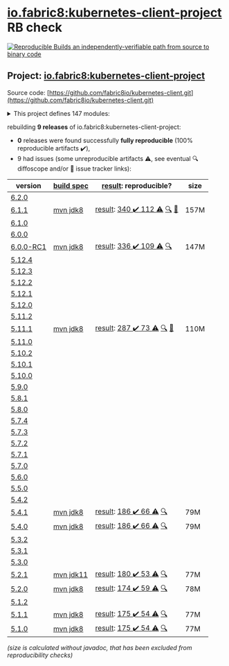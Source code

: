 [io.fabric8:kubernetes-client-project](https://search.maven.org/artifact/io.fabric8/kubernetes-client-project/) RB check
=======

[![Reproducible Builds](https://reproducible-builds.org/images/logos/rb.svg) an independently-verifiable path from source to binary code](https://reproducible-builds.org/)

## Project: [io.fabric8:kubernetes-client-project](https://search.maven.org/artifact/io.fabric8/kubernetes-client-project/)

Source code: [https://github.com/fabric8io/kubernetes-client.git](https://github.com/fabric8io/kubernetes-client.git)

<details><summary>This project defines 147 modules:</summary>

* [io.fabric8.kubernetes:karaf](https://search.maven.org/artifact/io.fabric8.kubernetes/karaf/)
* [io.fabric8.kubernetes:kubernetes-karaf](https://search.maven.org/artifact/io.fabric8.kubernetes/kubernetes-karaf/)
* [io.fabric8.kubernetes:kubernetes-karaf-itests](https://search.maven.org/artifact/io.fabric8.kubernetes/kubernetes-karaf-itests/)
* [io.fabric8.kubernetes:platforms](https://search.maven.org/artifact/io.fabric8.kubernetes/platforms/)
* [io.fabric8:camel-k-client](https://search.maven.org/artifact/io.fabric8/camel-k-client/)
* [io.fabric8:camel-k-extension-pom](https://search.maven.org/artifact/io.fabric8/camel-k-extension-pom/)
* [io.fabric8:camel-k-mock](https://search.maven.org/artifact/io.fabric8/camel-k-mock/)
* [io.fabric8:camel-k-model-v1](https://search.maven.org/artifact/io.fabric8/camel-k-model-v1/)
* [io.fabric8:camel-k-model-v1alpha1](https://search.maven.org/artifact/io.fabric8/camel-k-model-v1alpha1/)
* [io.fabric8:camel-k-tests](https://search.maven.org/artifact/io.fabric8/camel-k-tests/)
* [io.fabric8:certmanager-client](https://search.maven.org/artifact/io.fabric8/certmanager-client/)
* [io.fabric8:certmanager-examples](https://search.maven.org/artifact/io.fabric8/certmanager-examples/)
* [io.fabric8:certmanager-extension-pom](https://search.maven.org/artifact/io.fabric8/certmanager-extension-pom/)
* [io.fabric8:certmanager-model-v1](https://search.maven.org/artifact/io.fabric8/certmanager-model-v1/)
* [io.fabric8:certmanager-model-v1alpha2](https://search.maven.org/artifact/io.fabric8/certmanager-model-v1alpha2/)
* [io.fabric8:certmanager-model-v1alpha3](https://search.maven.org/artifact/io.fabric8/certmanager-model-v1alpha3/)
* [io.fabric8:certmanager-model-v1beta1](https://search.maven.org/artifact/io.fabric8/certmanager-model-v1beta1/)
* [io.fabric8:certmanager-server-mock](https://search.maven.org/artifact/io.fabric8/certmanager-server-mock/)
* [io.fabric8:certmanager-tests](https://search.maven.org/artifact/io.fabric8/certmanager-tests/)
* [io.fabric8:chaosmesh](https://search.maven.org/artifact/io.fabric8/chaosmesh/)
* [io.fabric8:chaosmesh-client](https://search.maven.org/artifact/io.fabric8/chaosmesh-client/)
* [io.fabric8:chaosmesh-examples](https://search.maven.org/artifact/io.fabric8/chaosmesh-examples/)
* [io.fabric8:chaosmesh-model](https://search.maven.org/artifact/io.fabric8/chaosmesh-model/)
* [io.fabric8:chaosmesh-server-mock](https://search.maven.org/artifact/io.fabric8/chaosmesh-server-mock/)
* [io.fabric8:chaosmesh-tests](https://search.maven.org/artifact/io.fabric8/chaosmesh-tests/)
* [io.fabric8:crd-generator](https://search.maven.org/artifact/io.fabric8/crd-generator/)
* [io.fabric8:crd-generator-api](https://search.maven.org/artifact/io.fabric8/crd-generator-api/)
* [io.fabric8:crd-generator-apt](https://search.maven.org/artifact/io.fabric8/crd-generator-apt/)
* [io.fabric8:crd-generator-parent](https://search.maven.org/artifact/io.fabric8/crd-generator-parent/)
* [io.fabric8:crd-generator-test](https://search.maven.org/artifact/io.fabric8/crd-generator-test/)
* [io.fabric8:istio-client](https://search.maven.org/artifact/io.fabric8/istio-client/)
* [io.fabric8:istio-examples](https://search.maven.org/artifact/io.fabric8/istio-examples/)
* [io.fabric8:istio-extension-pom](https://search.maven.org/artifact/io.fabric8/istio-extension-pom/)
* [io.fabric8:istio-model-v1alpha3](https://search.maven.org/artifact/io.fabric8/istio-model-v1alpha3/)
* [io.fabric8:istio-model-v1beta1](https://search.maven.org/artifact/io.fabric8/istio-model-v1beta1/)
* [io.fabric8:istio-server-mock](https://search.maven.org/artifact/io.fabric8/istio-server-mock/)
* [io.fabric8:istio-tests](https://search.maven.org/artifact/io.fabric8/istio-tests/)
* [io.fabric8:java-generator-cli](https://search.maven.org/artifact/io.fabric8/java-generator-cli/)
* [io.fabric8:java-generator-core](https://search.maven.org/artifact/io.fabric8/java-generator-core/)
* [io.fabric8:java-generator-integration-tests](https://search.maven.org/artifact/io.fabric8/java-generator-integration-tests/)
* [io.fabric8:java-generator-maven-plugin](https://search.maven.org/artifact/io.fabric8/java-generator-maven-plugin/)
* [io.fabric8:java-generator-parent](https://search.maven.org/artifact/io.fabric8/java-generator-parent/)
* [io.fabric8:knative-client](https://search.maven.org/artifact/io.fabric8/knative-client/)
* [io.fabric8:knative-examples](https://search.maven.org/artifact/io.fabric8/knative-examples/)
* [io.fabric8:knative-extension-pom](https://search.maven.org/artifact/io.fabric8/knative-extension-pom/)
* [io.fabric8:knative-mock](https://search.maven.org/artifact/io.fabric8/knative-mock/)
* [io.fabric8:knative-model](https://search.maven.org/artifact/io.fabric8/knative-model/)
* [io.fabric8:knative-tests](https://search.maven.org/artifact/io.fabric8/knative-tests/)
* [io.fabric8:kubernetes-client](https://search.maven.org/artifact/io.fabric8/kubernetes-client/)
* [io.fabric8:kubernetes-client-api](https://search.maven.org/artifact/io.fabric8/kubernetes-client-api/)
* [io.fabric8:kubernetes-client-project](https://search.maven.org/artifact/io.fabric8/kubernetes-client-project/)
* [io.fabric8:kubernetes-examples](https://search.maven.org/artifact/io.fabric8/kubernetes-examples/)
* [io.fabric8:kubernetes-extensions](https://search.maven.org/artifact/io.fabric8/kubernetes-extensions/)
* [io.fabric8:kubernetes-httpclient-okhttp](https://search.maven.org/artifact/io.fabric8/kubernetes-httpclient-okhttp/)
* [io.fabric8:kubernetes-junit-jupiter](https://search.maven.org/artifact/io.fabric8/kubernetes-junit-jupiter/)
* [io.fabric8:kubernetes-model](https://search.maven.org/artifact/io.fabric8/kubernetes-model/)
* [io.fabric8:kubernetes-model-admissionregistration](https://search.maven.org/artifact/io.fabric8/kubernetes-model-admissionregistration/)
* [io.fabric8:kubernetes-model-apiextensions](https://search.maven.org/artifact/io.fabric8/kubernetes-model-apiextensions/)
* [io.fabric8:kubernetes-model-apps](https://search.maven.org/artifact/io.fabric8/kubernetes-model-apps/)
* [io.fabric8:kubernetes-model-autoscaling](https://search.maven.org/artifact/io.fabric8/kubernetes-model-autoscaling/)
* [io.fabric8:kubernetes-model-batch](https://search.maven.org/artifact/io.fabric8/kubernetes-model-batch/)
* [io.fabric8:kubernetes-model-certificates](https://search.maven.org/artifact/io.fabric8/kubernetes-model-certificates/)
* [io.fabric8:kubernetes-model-common](https://search.maven.org/artifact/io.fabric8/kubernetes-model-common/)
* [io.fabric8:kubernetes-model-coordination](https://search.maven.org/artifact/io.fabric8/kubernetes-model-coordination/)
* [io.fabric8:kubernetes-model-core](https://search.maven.org/artifact/io.fabric8/kubernetes-model-core/)
* [io.fabric8:kubernetes-model-discovery](https://search.maven.org/artifact/io.fabric8/kubernetes-model-discovery/)
* [io.fabric8:kubernetes-model-events](https://search.maven.org/artifact/io.fabric8/kubernetes-model-events/)
* [io.fabric8:kubernetes-model-extensions](https://search.maven.org/artifact/io.fabric8/kubernetes-model-extensions/)
* [io.fabric8:kubernetes-model-flowcontrol](https://search.maven.org/artifact/io.fabric8/kubernetes-model-flowcontrol/)
* [io.fabric8:kubernetes-model-gatewayapi](https://search.maven.org/artifact/io.fabric8/kubernetes-model-gatewayapi/)
* [io.fabric8:kubernetes-model-generator](https://search.maven.org/artifact/io.fabric8/kubernetes-model-generator/)
* [io.fabric8:kubernetes-model-jsonschema2pojo](https://search.maven.org/artifact/io.fabric8/kubernetes-model-jsonschema2pojo/)
* [io.fabric8:kubernetes-model-metrics](https://search.maven.org/artifact/io.fabric8/kubernetes-model-metrics/)
* [io.fabric8:kubernetes-model-networking](https://search.maven.org/artifact/io.fabric8/kubernetes-model-networking/)
* [io.fabric8:kubernetes-model-node](https://search.maven.org/artifact/io.fabric8/kubernetes-model-node/)
* [io.fabric8:kubernetes-model-policy](https://search.maven.org/artifact/io.fabric8/kubernetes-model-policy/)
* [io.fabric8:kubernetes-model-rbac](https://search.maven.org/artifact/io.fabric8/kubernetes-model-rbac/)
* [io.fabric8:kubernetes-model-scheduling](https://search.maven.org/artifact/io.fabric8/kubernetes-model-scheduling/)
* [io.fabric8:kubernetes-model-storageclass](https://search.maven.org/artifact/io.fabric8/kubernetes-model-storageclass/)
* [io.fabric8:kubernetes-openshift-uberjar](https://search.maven.org/artifact/io.fabric8/kubernetes-openshift-uberjar/)
* [io.fabric8:kubernetes-server-mock](https://search.maven.org/artifact/io.fabric8/kubernetes-server-mock/)
* [io.fabric8:kubernetes-test](https://search.maven.org/artifact/io.fabric8/kubernetes-test/)
* [io.fabric8:model-annotator](https://search.maven.org/artifact/io.fabric8/model-annotator/)
* [io.fabric8:open-cluster-management](https://search.maven.org/artifact/io.fabric8/open-cluster-management/)
* [io.fabric8:open-cluster-management-agent-model](https://search.maven.org/artifact/io.fabric8/open-cluster-management-agent-model/)
* [io.fabric8:open-cluster-management-apps-model](https://search.maven.org/artifact/io.fabric8/open-cluster-management-apps-model/)
* [io.fabric8:open-cluster-management-client](https://search.maven.org/artifact/io.fabric8/open-cluster-management-client/)
* [io.fabric8:open-cluster-management-cluster-model](https://search.maven.org/artifact/io.fabric8/open-cluster-management-cluster-model/)
* [io.fabric8:open-cluster-management-discovery-model](https://search.maven.org/artifact/io.fabric8/open-cluster-management-discovery-model/)
* [io.fabric8:open-cluster-management-observability-model](https://search.maven.org/artifact/io.fabric8/open-cluster-management-observability-model/)
* [io.fabric8:open-cluster-management-operator-model](https://search.maven.org/artifact/io.fabric8/open-cluster-management-operator-model/)
* [io.fabric8:open-cluster-management-placementruleapps-model](https://search.maven.org/artifact/io.fabric8/open-cluster-management-placementruleapps-model/)
* [io.fabric8:open-cluster-management-policy-model](https://search.maven.org/artifact/io.fabric8/open-cluster-management-policy-model/)
* [io.fabric8:open-cluster-management-search-model](https://search.maven.org/artifact/io.fabric8/open-cluster-management-search-model/)
* [io.fabric8:open-cluster-management-server-mock](https://search.maven.org/artifact/io.fabric8/open-cluster-management-server-mock/)
* [io.fabric8:open-cluster-management-tests](https://search.maven.org/artifact/io.fabric8/open-cluster-management-tests/)
* [io.fabric8:openclustermanagement-examples](https://search.maven.org/artifact/io.fabric8/openclustermanagement-examples/)
* [io.fabric8:openshift-client](https://search.maven.org/artifact/io.fabric8/openshift-client/)
* [io.fabric8:openshift-client-api](https://search.maven.org/artifact/io.fabric8/openshift-client-api/)
* [io.fabric8:openshift-model](https://search.maven.org/artifact/io.fabric8/openshift-model/)
* [io.fabric8:openshift-model-clusterautoscaling](https://search.maven.org/artifact/io.fabric8/openshift-model-clusterautoscaling/)
* [io.fabric8:openshift-model-config](https://search.maven.org/artifact/io.fabric8/openshift-model-config/)
* [io.fabric8:openshift-model-console](https://search.maven.org/artifact/io.fabric8/openshift-model-console/)
* [io.fabric8:openshift-model-hive](https://search.maven.org/artifact/io.fabric8/openshift-model-hive/)
* [io.fabric8:openshift-model-installer](https://search.maven.org/artifact/io.fabric8/openshift-model-installer/)
* [io.fabric8:openshift-model-machine](https://search.maven.org/artifact/io.fabric8/openshift-model-machine/)
* [io.fabric8:openshift-model-machineconfig](https://search.maven.org/artifact/io.fabric8/openshift-model-machineconfig/)
* [io.fabric8:openshift-model-miscellaneous](https://search.maven.org/artifact/io.fabric8/openshift-model-miscellaneous/)
* [io.fabric8:openshift-model-monitoring](https://search.maven.org/artifact/io.fabric8/openshift-model-monitoring/)
* [io.fabric8:openshift-model-operator](https://search.maven.org/artifact/io.fabric8/openshift-model-operator/)
* [io.fabric8:openshift-model-operatorhub](https://search.maven.org/artifact/io.fabric8/openshift-model-operatorhub/)
* [io.fabric8:openshift-model-storageversionmigrator](https://search.maven.org/artifact/io.fabric8/openshift-model-storageversionmigrator/)
* [io.fabric8:openshift-model-tuned](https://search.maven.org/artifact/io.fabric8/openshift-model-tuned/)
* [io.fabric8:openshift-model-whereabouts](https://search.maven.org/artifact/io.fabric8/openshift-model-whereabouts/)
* [io.fabric8:openshift-server-mock](https://search.maven.org/artifact/io.fabric8/openshift-server-mock/)
* [io.fabric8:service-catalog](https://search.maven.org/artifact/io.fabric8/service-catalog/)
* [io.fabric8:service-catalog-examples](https://search.maven.org/artifact/io.fabric8/service-catalog-examples/)
* [io.fabric8:servicecatalog-client](https://search.maven.org/artifact/io.fabric8/servicecatalog-client/)
* [io.fabric8:servicecatalog-model](https://search.maven.org/artifact/io.fabric8/servicecatalog-model/)
* [io.fabric8:servicecatalog-server-mock](https://search.maven.org/artifact/io.fabric8/servicecatalog-server-mock/)
* [io.fabric8:servicecatalog-tests](https://search.maven.org/artifact/io.fabric8/servicecatalog-tests/)
* [io.fabric8:tekton-client](https://search.maven.org/artifact/io.fabric8/tekton-client/)
* [io.fabric8:tekton-examples](https://search.maven.org/artifact/io.fabric8/tekton-examples/)
* [io.fabric8:tekton-extension-pom](https://search.maven.org/artifact/io.fabric8/tekton-extension-pom/)
* [io.fabric8:tekton-mock](https://search.maven.org/artifact/io.fabric8/tekton-mock/)
* [io.fabric8:tekton-model-triggers](https://search.maven.org/artifact/io.fabric8/tekton-model-triggers/)
* [io.fabric8:tekton-model-v1alpha1](https://search.maven.org/artifact/io.fabric8/tekton-model-v1alpha1/)
* [io.fabric8:tekton-model-v1beta1](https://search.maven.org/artifact/io.fabric8/tekton-model-v1beta1/)
* [io.fabric8:tekton-tests](https://search.maven.org/artifact/io.fabric8/tekton-tests/)
* [io.fabric8:verticalpodautoscaler-client](https://search.maven.org/artifact/io.fabric8/verticalpodautoscaler-client/)
* [io.fabric8:verticalpodautoscaler-examples](https://search.maven.org/artifact/io.fabric8/verticalpodautoscaler-examples/)
* [io.fabric8:verticalpodautoscaler-extension-pom](https://search.maven.org/artifact/io.fabric8/verticalpodautoscaler-extension-pom/)
* [io.fabric8:verticalpodautoscaler-model-v1](https://search.maven.org/artifact/io.fabric8/verticalpodautoscaler-model-v1/)
* [io.fabric8:verticalpodautoscaler-server-mock](https://search.maven.org/artifact/io.fabric8/verticalpodautoscaler-server-mock/)
* [io.fabric8:verticalpodautoscaler-tests](https://search.maven.org/artifact/io.fabric8/verticalpodautoscaler-tests/)
* [io.fabric8:volcano-client](https://search.maven.org/artifact/io.fabric8/volcano-client/)
* [io.fabric8:volcano-examples](https://search.maven.org/artifact/io.fabric8/volcano-examples/)
* [io.fabric8:volcano-extension-pom](https://search.maven.org/artifact/io.fabric8/volcano-extension-pom/)
* [io.fabric8:volcano-model-v1beta1](https://search.maven.org/artifact/io.fabric8/volcano-model-v1beta1/)
* [io.fabric8:volcano-server-mock](https://search.maven.org/artifact/io.fabric8/volcano-server-mock/)
* [io.fabric8:volcano-tests](https://search.maven.org/artifact/io.fabric8/volcano-tests/)
* [io.fabric8:volumesnapshot](https://search.maven.org/artifact/io.fabric8/volumesnapshot/)
* [io.fabric8:volumesnapshot-client](https://search.maven.org/artifact/io.fabric8/volumesnapshot-client/)
* [io.fabric8:volumesnapshot-examples](https://search.maven.org/artifact/io.fabric8/volumesnapshot-examples/)
* [io.fabric8:volumesnapshot-model](https://search.maven.org/artifact/io.fabric8/volumesnapshot-model/)
* [io.fabric8:volumesnapshot-server-mock](https://search.maven.org/artifact/io.fabric8/volumesnapshot-server-mock/)
* [io.fabric8:volumesnapshot-tests](https://search.maven.org/artifact/io.fabric8/volumesnapshot-tests/)
</details>

rebuilding **9 releases** of io.fabric8:kubernetes-client-project:
- **0** releases were found successfully **fully reproducible** (100% reproducible artifacts :heavy_check_mark:),
- 9 had issues (some unreproducible artifacts :warning:, see eventual :mag: diffoscope and/or :memo: issue tracker links):

| version | [build spec](/BUILDSPEC.md) | [result](https://reproducible-builds.org/docs/jvm/): reproducible? | size |
| -- | --------- | ------ | -- |
| [6.2.0](https://search.maven.org/artifact/io.fabric8/kubernetes-client-project/6.2.0/pom) | | | |
| [6.1.1](https://search.maven.org/artifact/io.fabric8/kubernetes-client-project/6.1.1/pom) | [mvn jdk8](kubernetes-client-6.1.1.buildspec) | [result](kubernetes-client-project-6.1.1.buildinfo): [340 :heavy_check_mark:  112 :warning:](kubernetes-client-project-6.1.1.buildcompare) [:mag:](kubernetes-client-project-6.1.1.diffoscope) [:memo:](https://github.com/fabric8io/kubernetes-client/issues/4380) | 157M |
| [6.1.0](https://search.maven.org/artifact/io.fabric8/kubernetes-client-project/6.1.0/pom) | | | |
| [6.0.0](https://search.maven.org/artifact/io.fabric8/kubernetes-client-project/6.0.0/pom) | | | |
| [6.0.0-RC1](https://search.maven.org/artifact/io.fabric8/kubernetes-client-project/6.0.0-RC1/pom) | [mvn jdk8](kubernetes-client-6.0.0-RC1.buildspec) | [result](kubernetes-client-project-6.0.0-RC1.buildinfo): [336 :heavy_check_mark:  109 :warning:](kubernetes-client-project-6.0.0-RC1.buildcompare) [:mag:](kubernetes-client-project-6.0.0-RC1.diffoscope) | 147M |
| [5.12.4](https://search.maven.org/artifact/io.fabric8/kubernetes-client-project/5.12.4/pom) | | | |
| [5.12.3](https://search.maven.org/artifact/io.fabric8/kubernetes-client-project/5.12.3/pom) | | | |
| [5.12.2](https://search.maven.org/artifact/io.fabric8/kubernetes-client-project/5.12.2/pom) | | | |
| [5.12.1](https://search.maven.org/artifact/io.fabric8/kubernetes-client-project/5.12.1/pom) | | | |
| [5.12.0](https://search.maven.org/artifact/io.fabric8/kubernetes-client-project/5.12.0/pom) | | | |
| [5.11.2](https://search.maven.org/artifact/io.fabric8/kubernetes-client-project/5.11.2/pom) | | | |
| [5.11.1](https://search.maven.org/artifact/io.fabric8/kubernetes-client-project/5.11.1/pom) | [mvn jdk8](kubernetes-client-5.11.1.buildspec) | [result](kubernetes-client-project-5.11.1.buildinfo): [287 :heavy_check_mark:  73 :warning:](kubernetes-client-project-5.11.1.buildcompare) [:mag:](kubernetes-client-project-5.11.1.diffoscope) [:memo:](https://github.com/fabric8io/kubernetes-client/commit/52d2445f042215d6e89e0514bd43c44ae193ac63) | 110M |
| [5.11.0](https://search.maven.org/artifact/io.fabric8/kubernetes-client-project/5.11.0/pom) | | | |
| [5.10.2](https://search.maven.org/artifact/io.fabric8/kubernetes-client-project/5.10.2/pom) | | | |
| [5.10.1](https://search.maven.org/artifact/io.fabric8/kubernetes-client-project/5.10.1/pom) | | | |
| [5.10.0](https://search.maven.org/artifact/io.fabric8/kubernetes-client-project/5.10.0/pom) | | | |
| [5.9.0](https://search.maven.org/artifact/io.fabric8/kubernetes-client-project/5.9.0/pom) | | | |
| [5.8.1](https://search.maven.org/artifact/io.fabric8/kubernetes-client-project/5.8.1/pom) | | | |
| [5.8.0](https://search.maven.org/artifact/io.fabric8/kubernetes-client-project/5.8.0/pom) | | | |
| [5.7.4](https://search.maven.org/artifact/io.fabric8/kubernetes-client-project/5.7.4/pom) | | | |
| [5.7.3](https://search.maven.org/artifact/io.fabric8/kubernetes-client-project/5.7.3/pom) | | | |
| [5.7.2](https://search.maven.org/artifact/io.fabric8/kubernetes-client-project/5.7.2/pom) | | | |
| [5.7.1](https://search.maven.org/artifact/io.fabric8/kubernetes-client-project/5.7.1/pom) | | | |
| [5.7.0](https://search.maven.org/artifact/io.fabric8/kubernetes-client-project/5.7.0/pom) | | | |
| [5.6.0](https://search.maven.org/artifact/io.fabric8/kubernetes-client-project/5.6.0/pom) | | | |
| [5.5.0](https://search.maven.org/artifact/io.fabric8/kubernetes-client-project/5.5.0/pom) | | | |
| [5.4.2](https://search.maven.org/artifact/io.fabric8/kubernetes-client-project/5.4.2/pom) | | | |
| [5.4.1](https://search.maven.org/artifact/io.fabric8/kubernetes-client-project/5.4.1/pom) | [mvn jdk8](kubernetes-client-5.4.1.buildspec) | [result](kubernetes-client-project-5.4.1.buildinfo): [186 :heavy_check_mark:  66 :warning:](kubernetes-client-project-5.4.1.buildcompare) [:mag:](kubernetes-client-project-5.4.1.diffoscope) | 79M |
| [5.4.0](https://search.maven.org/artifact/io.fabric8/kubernetes-client-project/5.4.0/pom) | [mvn jdk8](kubernetes-client-5.4.0.buildspec) | [result](kubernetes-client-project-5.4.0.buildinfo): [186 :heavy_check_mark:  66 :warning:](kubernetes-client-project-5.4.0.buildcompare) [:mag:](kubernetes-client-project-5.4.0.diffoscope) | 79M |
| [5.3.2](https://search.maven.org/artifact/io.fabric8/kubernetes-client-project/5.3.2/pom) | | | |
| [5.3.1](https://search.maven.org/artifact/io.fabric8/kubernetes-client-project/5.3.1/pom) | | | |
| [5.3.0](https://search.maven.org/artifact/io.fabric8/kubernetes-client-project/5.3.0/pom) | | | |
| [5.2.1](https://search.maven.org/artifact/io.fabric8/kubernetes-client-project/5.2.1/pom) | [mvn jdk11](kubernetes-client-5.2.1.buildspec) | [result](kubernetes-client-project-5.2.1.buildinfo): [180 :heavy_check_mark:  53 :warning:](kubernetes-client-project-5.2.1.buildcompare) [:mag:](https://github.com/jvm-repo-rebuild/reproducible-central/blob/master/content/io/fabric8/kubernetes-client/kubernetes-client-project-5.2.1.diffoscope) | 77M |
| [5.2.0](https://search.maven.org/artifact/io.fabric8/kubernetes-client-project/5.2.0/pom) | [mvn jdk8](kubernetes-client-5.2.0.buildspec) | [result](kubernetes-client-project-5.2.0.buildinfo): [174 :heavy_check_mark:  59 :warning:](kubernetes-client-project-5.2.0.buildcompare) [:mag:](https://github.com/jvm-repo-rebuild/reproducible-central/blob/master/content/io/fabric8/kubernetes-client/kubernetes-client-project-5.2.0.diffoscope) | 78M |
| [5.1.2](https://search.maven.org/artifact/io.fabric8/kubernetes-client-project/5.1.2/pom) | | | |
| [5.1.1](https://search.maven.org/artifact/io.fabric8/kubernetes-client-project/5.1.1/pom) | [mvn jdk8](kubernetes-client-5.1.1.buildspec) | [result](kubernetes-client-project-5.1.1.buildinfo): [175 :heavy_check_mark:  54 :warning:](kubernetes-client-project-5.1.1.buildcompare) [:mag:](https://github.com/jvm-repo-rebuild/reproducible-central/blob/master/content/io/fabric8/kubernetes-client/kubernetes-client-project-5.1.1.diffoscope) | 77M |
| [5.1.0](https://search.maven.org/artifact/io.fabric8/kubernetes-client-project/5.1.0/pom) | [mvn jdk8](kubernetes-client-5.1.0.buildspec) | [result](kubernetes-client-project-5.1.0.buildinfo): [175 :heavy_check_mark:  54 :warning:](kubernetes-client-project-5.1.0.buildcompare) [:mag:](https://github.com/jvm-repo-rebuild/reproducible-central/blob/master/content/io/fabric8/kubernetes-client/kubernetes-client-project-5.1.0.diffoscope) | 77M |

<i>(size is calculated without javadoc, that has been excluded from reproducibility checks)</i>
